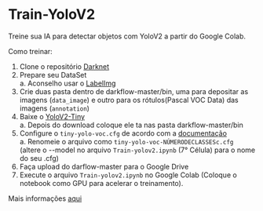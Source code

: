 # Train-YoloV2

Treine sua IA para detectar objetos com YoloV2 a partir do Google Colab.

Como treinar:
1. Clone o repositório [Darknet](https://github.com/AlexeyAB/darknet)
2. Prepare seu DataSet<br>
  a. Aconselho usar o [LabelImg](https://tzutalin.github.io/labelImg/)
3. Crie duas pasta dentro de darkflow-master/bin, uma para depositar as imagens (```data_image```) e outro para os rótulos(Pascal VOC Data) das imagens (```annotation```)
4. Baixe o [YoloV2-Tiny](https://pjreddie.com/media/files/yolov2-tiny.weights)<br>
  a. Depois do download coloque ele ta nas pasta darkflow-master/bin
5. Configure o ```tiny-yolo-voc.cfg``` de acordo com a [documentação](https://github.com/AlexeyAB/darknet#how-to-train-to-detect-your-custom-objects)<br>
  a. Renomeie o arquivo como ```tiny-yolo-voc-NÚMERODECLASSESc.cfg``` (altere o --model no arquivo ```Train-yolov2.ipynb``` (7° Célula) para o nome do seu .cfg)
6. Faça upload do darflow-master para o Google Drive
7. Execute o arquivo ```Train-yolov2.ipynb``` no Google Colab (Coloque o notebook como GPU para acelerar o treinamento).

Mais informações [aqui](https://github.com/AlexeyAB/darknet/tree/47c7af1cea5bbdedf1184963355e6418cb8b1b4f#how-to-train-pascal-voc-data)

